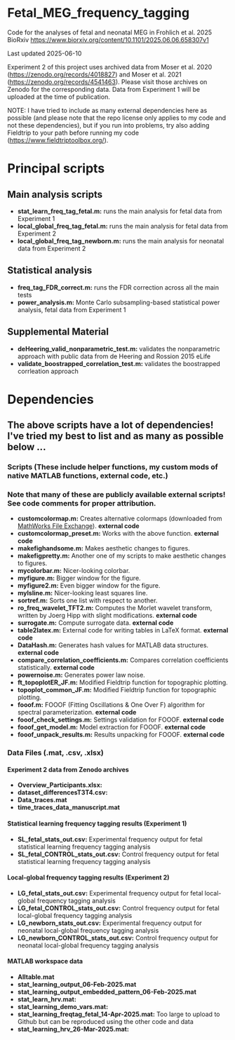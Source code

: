 # Fetal_MEG_frequency_tagging
Code for the analyses of fetal and neonatal MEG in Frohlich et al. 2025 BioRxiv
https://www.biorxiv.org/content/10.1101/2025.06.06.658307v1

Last updated 2025-06-10

Experiment 2 of this project uses archived data from Moser et al. 2020 (https://zenodo.org/records/4018827) and Moser et al. 2021 (https://zenodo.org/records/4541463). Please visit those archives on Zenodo for the corresponding data. Data from Experiment 1 will be uploaded at the time of publication. 

NOTE: I have tried to include as many external dependencies here as possible (and please note that the repo license only applies to my code and not these dependencies), but if you run into problems, try also adding Fieldtrip to your path before running my code (https://www.fieldtriptoolbox.org/). 

# Principal scripts

## Main analysis scripts

- **stat_learn_freq_tag_fetal.m:** runs the main analysis for fetal data from Experiment 1
- **local_global_freq_tag_fetal.m:** runs the main analysis for fetal data from Experiment 2
- **local_global_freq_tag_newborn.m:** runs the main analysis for neonatal data from Experiment 2

## Statistical analysis

- **freq_tag_FDR_correct.m:** runs the FDR correction across all the main tests
- **power_analysis.m:** Monte Carlo subsampling-based statistical power analysis, fetal data from Experiment 1

## Supplemental Material 

- **deHeering_valid_nonparametric_test.m:** validates the nonparametric approach with public data from de Heering and Rossion 2015 eLife
- **validate_boostrapped_correlation_test.m:** validates the boostrapped corrleation approach 
  
# Dependencies
## The above scripts have a lot of dependencies! I've tried my best to list and as many as possible below ... 

### Scripts (These include helper functions, my custom mods of native MATLAB functions, external code, etc.) 
### Note that many of these are publicly available external scripts! See code comments for proper attribution. 


- **customcolormap.m:** Creates alternative colormaps (downloaded from [MathWorks File Exchange](https://www.mathworks.com/matlabcentral/fileexchange/69470-custom-colormap)). **external code**
- **customcolormap_preset.m:** Works with the above function. **external code**
- **makefighandsome.m:** Makes aesthetic changes to figures.
- **makefigpretty.m:** Another one of my scripts to make aesthetic changes to figures.
- **mycolorbar.m:** Nicer-looking colorbar.
- **myfigure.m:** Bigger window for the figure.
- **myfigure2.m:** Even bigger window for the figure.
- **mylsline.m:** Nicer-looking least squares line.
- **sortref.m:** Sorts one list with respect to another.
- **ro_freq_wavelet_TFT2.m:** Computes the Morlet wavelet transform, written by Joerg Hipp with slight modifications. **external code**
- **surrogate.m:** Compute surrogate data. **external code**
- **table2latex.m:** External code for writing tables in LaTeX format. **external code**
- **DataHash.m:** Generates hash values for MATLAB data structures. **external code**
- **compare_correlation_coefficients.m:** Compares correlation coefficients statistically.  **external code**
- **powernoise.m:** Generates power law noise.
- **ft_topoplotER_JF.m:** Modified Fieldtrip function for topographic plotting.
- **topoplot_common_JF.m:** Modified Fieldtrip function for topographic plotting.
- **fooof.m:** FOOOF (Fitting Oscillations & One Over F) algorithm for spectral parameterization. **external code**
- **fooof_check_settings.m:** Settings validation for FOOOF. **external code**
- **fooof_get_model.m:** Model extraction for FOOOF. **external code**
- **fooof_unpack_results.m:** Results unpacking for FOOOF. **external code**

### Data Files (.mat, .csv, .xlsx)
#### Experiment 2 data from Zenodo archives 
- **Overview_Participants.xlsx:** 
- **dataset_differencesT3T4.csv:**
- **Data_traces.mat**
- **time_traces_data_manuscript.mat**

#### Statistical learning frequency tagging results (Experiment 1)
- **SL_fetal_stats_out.csv:** Experimental frequency output for fetal statistical learning frequency tagging analysis
- **SL_fetal_CONTROL_stats_out.csv:** Control frequency output for fetal statistical learning frequency tagging analysis
 
#### Local-global frequency tagging results (Experiment 2)
- **LG_fetal_stats_out.csv:** Experimental frequency output for fetal local-global frequency tagging analysis  
- **LG_fetal_CONTROL_stats_out.csv:** Control frequency output for fetal local-global frequency tagging analysis  
- **LG_newborn_stats_out.csv:** Experimental frequency output for neonatal local-global frequency tagging analysis  
- **LG_newborn_CONTROL_stats_out.csv:** Control frequency output for neonatal local-global frequency tagging analysis  

#### MATLAB workspace data

- **Alltable.mat**
- **stat_learning_output_06-Feb-2025.mat**
- **stat_learning_output_embedded_pattern_06-Feb-2025.mat**
- **stat_learn_hrv.mat:** 
- **stat_learning_demo_vars.mat:** 
- **stat_learning_freqtag_fetal_14-Apr-2025.mat:** Too large to upload to Github but can be reproduced using the other code and data
- **stat_learning_hrv_26-Mar-2025.mat:** 

